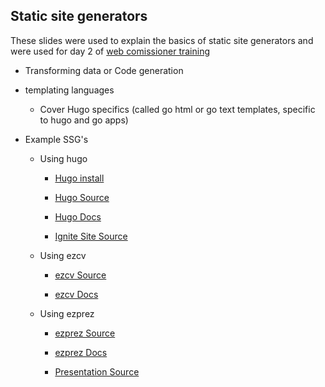 ## Static site generators

These slides were used to explain the basics of static site generators and were used for day 2 of [web comissioner training](https://github.com/Descent098/web-comissioner-training)

  
- Transforming data or Code generation
  
- templating languages
  
  - Cover Hugo specifics (called go html or go text templates, specific to hugo and go apps)
- Example SSG's
  
  - Using hugo
    
    - [Hugo install](https://gohugo.io/getting-started/quick-start/)
      
    - [Hugo Source](https://github.com/gohugoio/hugo) 
      
    - [Hugo Docs](https://gohugo.io/documentation/)
      
    - [Ignite Site Source](https://github.com/Schulich-Ignite/website)
      
  - Using ezcv
    
    - [ezcv Source](https://github.com/Descent098/ezcv) 
      
    - [ezcv Docs](https://ezcv.readthedocs.io/en/latest/)
      
  - Using ezprez
    
    - [ezprez Source](https://github.com/Descent098/ezprez) 
      
    - [ezprez Docs](https://ezprez.readthedocs.io/en/latest/)
      
    - [Presentation Source](https://github.com/Descent098/static-site-generators)
